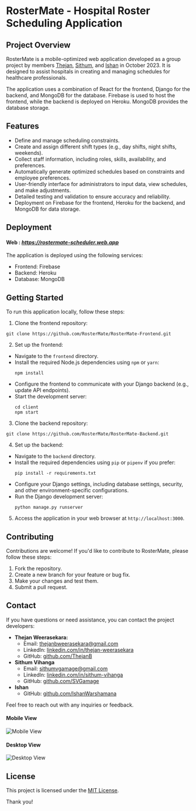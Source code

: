 # RosterMate - Hospital Roster Scheduling Application

## Project Overview

RosterMate is a mobile-optimized web application developed as a group project by members [Thejan](https://github.com/thejanb), [Sithum](https://github.com/SVGamage), and [Ishan](https://github.com/IshanWarshamana) in October 2023. It is designed to assist hospitals in creating and managing schedules for healthcare professionals.


The application uses a combination of React for the frontend, Django for the backend, and MongoDB for the database. Firebase is used to host the frontend, while the backend is deployed on Heroku. MongoDB provides the database storage.

## Features

- Define and manage scheduling constraints.
- Create and assign different shift types (e.g., day shifts, night shifts, weekends).
- Collect staff information, including roles, skills, availability, and preferences.
- Automatically generate optimized schedules based on constraints and employee preferences.
- User-friendly interface for administrators to input data, view schedules, and make adjustments.
- Detailed testing and validation to ensure accuracy and reliability.
- Deployment on Firebase for the frontend, Heroku for the backend, and MongoDB for data storage.

## Deployment

#### Web : *https://rostermate-scheduler.web.app*

The application is deployed using the following services:

- Frontend: Firebase
- Backend: Heroku
- Database: MongoDB

## Getting Started

To run this application locally, follow these steps:

1. Clone the frontend repository:
  ```
  git clone https://github.com/RosterMate/RosterMate-Frontend.git
  ```

2. Set up the frontend:
- Navigate to the `frontend` directory.
- Install the required Node.js dependencies using `npm` or `yarn`:
  ```
  npm install
  ```
- Configure the frontend to communicate with your Django backend (e.g., update API endpoints).
- Start the development server:
  ```
  cd client
  npm start
  ```

3. Clone the backend repository:
```
git clone https://github.com/RosterMate/RosterMate-Backend.git
```

4. Set up the backend:
   
- Navigate to the `backend` directory.
- Install the required dependencies using `pip` or `pipenv` if you prefer:
  ```
  pip install -r requirements.txt
  ```
- Configure your Django settings, including database settings, security, and other environment-specific configurations.
- Run the Django development server:
  ```
  python manage.py runserver
  ```
  
5. Access the application in your web browser at `http://localhost:3000`.

## Contributing

Contributions are welcome! If you'd like to contribute to RosterMate, please follow these steps:

1. Fork the repository.
2. Create a new branch for your feature or bug fix.
3. Make your changes and test them.
4. Submit a pull request.

## Contact

If you have questions or need assistance, you can contact the project developers:

- **Thejan Weerasekara:**
    - Email: [thejanbweerasekara@gmail.com](mailto:thejanbweerasekara@gmail.com)
    - LinkedIn: [linkedin.com/in/thejan-weerasekara](https://www.linkedin.com/in/thejan-weerasekara)
    - GitHub: [github.com/ThejanB](https://github.com/ThejanB)
- **Sithum Vihanga**
    - Email: [sithumvgamage@gmail.com](mailto:sithumvgamage@gmail.com)
    - LinkedIn: [linkedin.com/in/sithum-vihanga](https://www.linkedin.com/in/sithum-vihanga/)
    - GitHub: [github.com/SVGamage](https://github.com/SVGamage)
- **Ishan**
    - GitHub: [github.com/IshanWarshamana](https://github.com/IshanWarshamana)

Feel free to reach out with any inquiries or feedback.

#### Mobile View
![Mobile View](https://github.com/RosterMate/RosterMate-Frontend/assets/92569392/20fcf982-45d0-4ada-aeab-8676d52837dc)

#### Desktop View
![Desktop View](https://github.com/RosterMate/RosterMate-Frontend/assets/92569392/136c82d4-50fb-41f6-af09-3c58599ce358)

## License

This project is licensed under the [MIT License](LICENSE).

Thank you!

